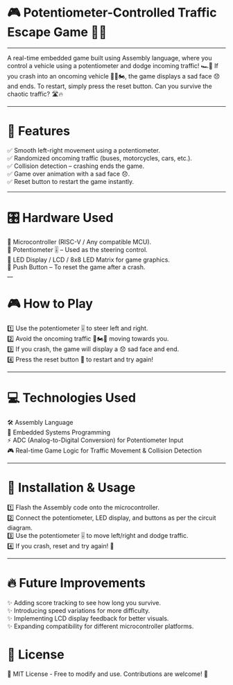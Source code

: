 # 🎮 Potentiometer-Controlled Traffic Escape Game 🚗💨
___ 
A real-time embedded game built using Assembly language, where you control a vehicle using a potentiometer and dodge incoming traffic! 🏎️🚦
If you crash into an oncoming vehicle 🚗🚛🏍️, the game displays a sad face 😞 and ends. To restart, simply press the reset button. Can you survive the chaotic traffic? 🛣️🔥
___ 
# 🎯 Features
✅ Smooth left-right movement using a potentiometer.<br>
✅ Randomized oncoming traffic (buses, motorcycles, cars, etc.).<br>
✅ Collision detection – crashing ends the game.<br>
✅ Game over animation with a sad face 😞.<br>
✅ Reset button to restart the game instantly.<br>
___ 

# 🎛️ Hardware Used

🔹 Microcontroller (RISC-V / Any compatible MCU).<br>
🔹 Potentiometer 🎚️ – Used as the steering control.<br>
🔹 LED Display / LCD / 8x8 LED Matrix for game graphics.<br>
🔹 Push Button – To reset the game after a crash.<br>
__ 
# 🎮 How to Play
1️⃣ Use the potentiometer 🎚️ to steer left and right.<br>
2️⃣ Avoid the oncoming traffic 🚗🏍️🚛 moving towards you.<br>
3️⃣ If you crash, the game will display a 😞 sad face and end. <br>
4️⃣ Press the reset button 🔄 to restart and try again!<br>
___ 
# 💻 Technologies Used
🛠️ Assembly Language<br>
📡 Embedded Systems Programming<br>
⚡ ADC (Analog-to-Digital Conversion) for Potentiometer Input<br>
🎮 Real-time Game Logic for Traffic Movement & Collision Detection<br>

--- 
# 🚀 Installation & Usage
1️⃣ Flash the Assembly code onto the microcontroller.<br>
2️⃣ Connect the potentiometer, LED display, and buttons as per the circuit diagram.<br>
3️⃣ Use the potentiometer 🎚️ to move left/right and dodge traffic.<br>
4️⃣ If you crash, reset and try again! 🎯<br>

---
# 🔥 Future Improvements
✨ Adding score tracking to see how long you survive.<br>
✨ Introducing speed variations for more difficulty.<br>
✨ Implementing LCD display feedback for better visuals.<br>
✨ Expanding compatibility for different microcontroller platforms.<br>

# 📜 License
📝 MIT License - Free to modify and use. Contributions are welcome! 🤝

